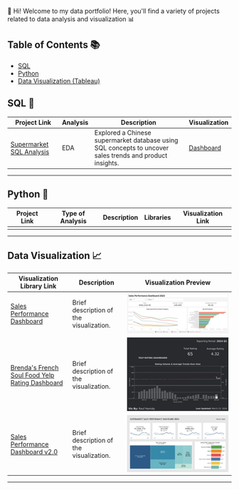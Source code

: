 👋 Hi! Welcome to my data portfolio! Here, you'll find a variety of projects related to data analysis and visualization 📊

## Table of Contents 📚

- [SQL](#sql)
- [Python](#python)
- [Data Visualization (Tableau)](#data-visualization)

## SQL 📝

| Project Link | Analysis | Description | Visualization |
|---|---|---|---|
|[Supermarket SQL Analysis](https://github.com/raufh10/supermarket_data_analysis_sql)|EDA|Explored a Chinese supermarket database using SQL concepts to uncover sales trends and product insights.|[Dashboard](https://public.tableau.com/views/SalesPerformanceDashboardv2_0/Dashboard?:language=en-US&:sid=&:display_count=n&:origin=viz_share_link)|

***

## Python 🐍

| Project Link | Type of Analysis | Description | Libraries | Visualization Link |
|---|---|---|---|---|
|   |   |   |   |   |

***

## Data Visualization 📈

| Visualization Library Link | Description | Visualization Preview
|---|---|---|
| [Sales Performance Dashboard](https://public.tableau.com/views/SalesPerformanceDashboard_17003520540570/Dashboard?:language=en-US&:sid=&:display_count=n&:origin=viz_share_link) | Brief description of the visualization. | ![Sales Performance Dashboard v.1](/img/sales_performance_dashboard_1.png) |
| [Brenda's French Soul Food Yelp Rating Dashboard](https://public.tableau.com/views/BrendasFrenchSoulFoodYelpRatingDashboard/Dashboard?:language=en-US&:sid=&:display_count=n&:origin=viz_share_link) | Brief description of the visualization. | ![Brenda's French Soul Food Yelp Rating Dashboard](/img/brenda's_french_soul_food_yelp_rating_dashboard.png) |
| [Sales Performance Dashboard v2.0](https://public.tableau.com/views/SalesPerformanceDashboardv2_0/Dashboard?:language=en-US&:sid=&:display_count=n&:origin=viz_share_link) | Brief description of the visualization. | ![Sales Performance Dashboard v.2](/img/sales_performance_dashboard_2.png) |

***
